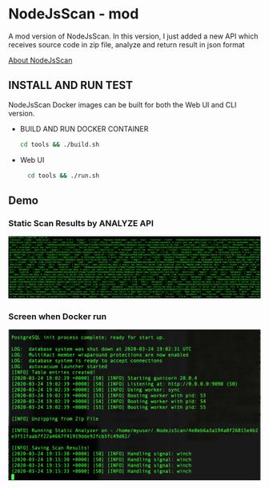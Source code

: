# NodeJsScan - mod
A mod version of NodeJsScan. In this version, I just added a new API which receives source code in zip file, analyze and return result in json format

[About NodeJsScan](https://github.com/ajinabraham/NodeJsScan)

## INSTALL AND RUN TEST

NodeJsScan Docker images can be built for both the Web UI and CLI version.

* BUILD AND RUN DOCKER CONTAINER

  ```bash
  cd tools && ./build.sh
  ```
  
* Web UI

  ```bash
    cd tools && ./run.sh
  ```

## Demo 

### Static Scan Results by ANALYZE API

![Static Scan Results by ANALYZE API](https://raw.githubusercontent.com/hoanhp/NodeJsScan/master/assets/Screen%20Shot%202020-03-25%20at%202.07.38%20AM.png)

### Screen when Docker run

![Screen when Docker run](https://raw.githubusercontent.com/hoanhp/NodeJsScan/master/assets/Screen%20Shot%202020-03-25%20at%202.15.32%20AM.png)
